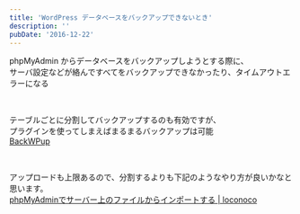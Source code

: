 ```yaml
---
title: 'WordPress データベースをバックアップできないとき'
description: ''
pubDate: '2016-12-22'
---
```


<p>phpMyAdmin からデータベースをバックアップしようとする際に、<br>
サーバ設定などが絡んですべてをバックアップできなかったり、タイムアウトエラーになる</p>
<p>&nbsp;</p>
<p>テーブルごとに分割してバックアップするのも有効ですが、<br>
プラグインを使ってしまえばまるまるバックアップは可能<br>
<a href="https://wordpress.org/plugins/backwpup/">BackWPup</a></p>
<p>&nbsp;</p>
<p>アップロードも上限あるので、分割するよりも下記のようなやり方が良いかなと思います。<br>
<a href="http://www.loconoco.info/?p=1162">phpMyAdminでサーバー上のファイルからインポートする | loconoco</a></p>
